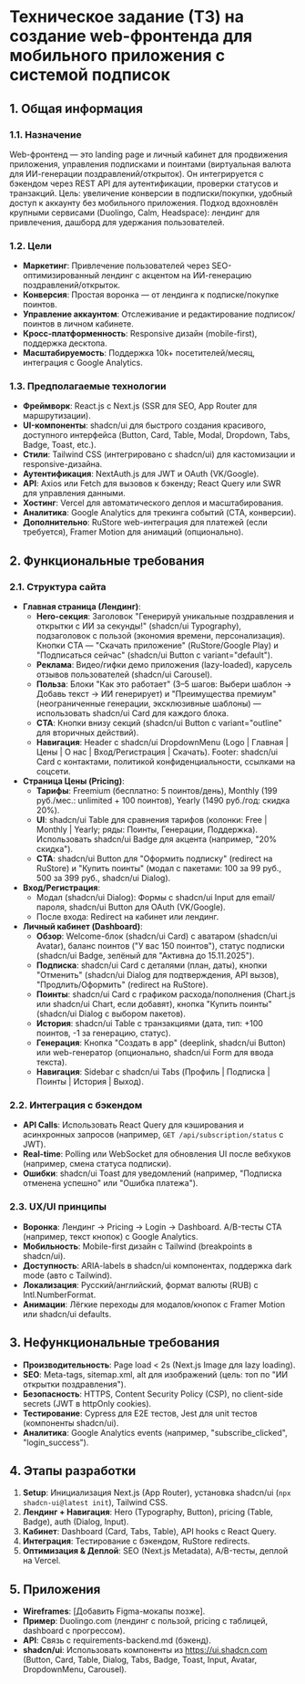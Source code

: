 # Техническое задание (ТЗ) на создание web-фронтенда для мобильного приложения с системой подписок

## 1. Общая информация
### 1.1. Назначение
Web-фронтенд — это landing page и личный кабинет для продвижения приложения, управления подписками и поинтами (виртуальная валюта для ИИ-генерации поздравлений/открыток). Он интегрируется с бэкендом через REST API для аутентификации, проверки статусов и транзакций. Цель: увеличение конверсии в подписки/покупки, удобный доступ к аккаунту без мобильного приложения. Подход вдохновлён крупными сервисами (Duolingo, Calm, Headspace): лендинг для привлечения, дашборд для удержания пользователей.

### 1.2. Цели
- **Маркетинг**: Привлечение пользователей через SEO-оптимизированный лендинг с акцентом на ИИ-генерацию поздравлений/открыток.
- **Конверсия**: Простая воронка — от лендинга к подписке/покупке поинтов.
- **Управление аккаунтом**: Отслеживание и редактирование подписок/поинтов в личном кабинете.
- **Кросс-платформенность**: Responsive дизайн (mobile-first), поддержка десктопа.
- **Масштабируемость**: Поддержка 10k+ посетителей/месяц, интеграция с Google Analytics.

### 1.3. Предполагаемые технологии
- **Фреймворк**: React.js с Next.js (SSR для SEO, App Router для маршрутизации).
- **UI-компоненты**: shadcn/ui для быстрого создания красивого, доступного интерфейса (Button, Card, Table, Modal, Dropdown, Tabs, Badge, Toast, etc.).
- **Стили**: Tailwind CSS (интегрировано с shadcn/ui) для кастомизации и responsive-дизайна.
- **Аутентификация**: NextAuth.js для JWT и OAuth (VK/Google).
- **API**: Axios или Fetch для вызовов к бэкенду; React Query или SWR для управления данными.
- **Хостинг**: Vercel для автоматического деплоя и масштабирования.
- **Аналитика**: Google Analytics для трекинга событий (CTA, конверсии).
- **Дополнительно**: RuStore web-интеграция для платежей (если требуется), Framer Motion для анимаций (опционально).

## 2. Функциональные требования
### 2.1. Структура сайта
- **Главная страница (Лендинг)**:
  - **Hero-секция**: Заголовок "Генерируй уникальные поздравления и открытки с ИИ за секунды!" (shadcn/ui Typography), подзаголовок с пользой (экономия времени, персонализация). Кнопки CTA — "Скачать приложение" (RuStore/Google Play) и "Подписаться сейчас" (shadcn/ui Button с variant="default").
  - **Реклама**: Видео/гифки демо приложения (lazy-loaded), карусель отзывов пользователей (shadcn/ui Carousel).
  - **Польза**: Блоки "Как это работает" (3–5 шагов: Выбери шаблон → Добавь текст → ИИ генерирует) и "Преимущества премиум" (неограниченные генерации, эксклюзивные шаблоны) — использовать shadcn/ui Card для каждого блока.
  - **CTA**: Кнопки внизу секций (shadcn/ui Button с variant="outline" для вторичных действий).
  - **Навигация**: Header с shadcn/ui DropdownMenu (Logo | Главная | Цены | О нас | Вход/Регистрация | Скачать). Footer: shadcn/ui Card с контактами, политикой конфиденциальности, ссылками на соцсети.
- **Страница Цены (Pricing)**:
  - **Тарифы**: Freemium (бесплатно: 5 поинтов/день), Monthly (199 руб./мес.: unlimited + 100 поинтов), Yearly (1490 руб./год: скидка 20%).
  - **UI**: shadcn/ui Table для сравнения тарифов (колонки: Free | Monthly | Yearly; ряды: Поинты, Генерации, Поддержка). Использовать shadcn/ui Badge для акцента (например, "20% скидка").
  - **CTA**: shadcn/ui Button для "Оформить подписку" (redirect на RuStore) и "Купить поинты" (модал с пакетами: 100 за 99 руб., 500 за 399 руб., shadcn/ui Dialog).
- **Вход/Регистрация**:
  - Модал (shadcn/ui Dialog): Формы с shadcn/ui Input для email/пароля, shadcn/ui Button для OAuth (VK/Google).
  - После входа: Redirect на кабинет или лендинг.
- **Личный кабинет (Dashboard)**:
  - **Обзор**: Welcome-блок (shadcn/ui Card) с аватаром (shadcn/ui Avatar), баланс поинтов ("У вас 150 поинтов"), статус подписки (shadcn/ui Badge, зелёный для "Активна до 15.11.2025").
  - **Подписка**: shadcn/ui Card с деталями (план, даты), кнопки "Отменить" (shadcn/ui Dialog для подтверждения, API вызов), "Продлить/Оформить" (redirect на RuStore).
  - **Поинты**: shadcn/ui Card с графиком расхода/пополнения (Chart.js или shadcn/ui Chart, если добавят), кнопка "Купить поинты" (shadcn/ui Dialog с выбором пакетов).
  - **История**: shadcn/ui Table с транзакциями (дата, тип: +100 поинтов, -1 за генерацию, статус).
  - **Генерация**: Кнопка "Создать в app" (deeplink, shadcn/ui Button) или web-генератор (опционально, shadcn/ui Form для ввода текста).
  - **Навигация**: Sidebar с shadcn/ui Tabs (Профиль | Подписка | Поинты | История | Выход).

### 2.2. Интеграция с бэкендом
- **API Calls**: Использовать React Query для кэширования и асинхронных запросов (например, `GET /api/subscription/status` с JWT).
- **Real-time**: Polling или WebSocket для обновления UI после вебхуков (например, смена статуса подписки).
- **Ошибки**: shadcn/ui Toast для уведомлений (например, "Подписка отменена успешно" или "Ошибка платежа").

### 2.3. UX/UI принципы
- **Воронка**: Лендинг → Pricing → Login → Dashboard. A/B-тесты CTA (например, текст кнопок) с Google Analytics.
- **Мобильность**: Mobile-first дизайн с Tailwind (breakpoints в shadcn/ui).
- **Доступность**: ARIA-labels в shadcn/ui компонентах, поддержка dark mode (авто с Tailwind).
- **Локализация**: Русский/английский, формат валюты (RUB) с Intl.NumberFormat.
- **Анимации**: Лёгкие переходы для модалов/кнопок с Framer Motion или shadcn/ui defaults.

## 3. Нефункциональные требования
- **Производительность**: Page load < 2s (Next.js Image для lazy loading).
- **SEO**: Meta-tags, sitemap.xml, alt для изображений (цель: топ по "ИИ открытки поздравления").
- **Безопасность**: HTTPS, Content Security Policy (CSP), no client-side secrets (JWT в httpOnly cookies).
- **Тестирование**: Cypress для E2E тестов, Jest для unit тестов (компоненты shadcn/ui).
- **Аналитика**: Google Analytics events (например, "subscribe_clicked", "login_success").

## 4. Этапы разработки
1. **Setup**: Инициализация Next.js (App Router), установка shadcn/ui (`npx shadcn-ui@latest init`), Tailwind CSS.
2. **Лендинг + Навигация**: Hero (Typography, Button), pricing (Table, Badge), auth (Dialog, Input).
3. **Кабинет**: Dashboard (Card, Tabs, Table), API hooks с React Query.
4. **Интеграция**: Тестирование с бэкендом, RuStore redirects.
5. **Оптимизация & Деплой**: SEO (Next.js Metadata), A/B-тесты, деплой на Vercel.

## 5. Приложения
- **Wireframes**: [Добавить Figma-мокапы позже].
- **Пример**: Duolingo.com (лендинг с пользой, pricing с таблицей, dashboard с прогрессом).
- **API**: Связь с requirements-backend.md (бэкенд).
- **shadcn/ui**: Использовать компоненты из https://ui.shadcn.com (Button, Card, Table, Dialog, Tabs, Badge, Toast, Input, Avatar, DropdownMenu, Carousel).